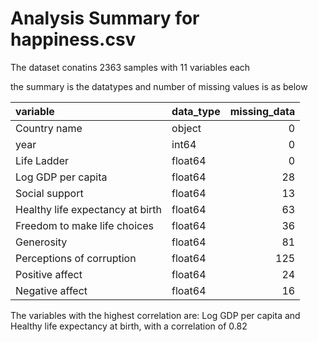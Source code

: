 # Analysis Summary for happiness.csv

The dataset conatins 2363 samples with 11 variables each

the summary is the datatypes and number of missing values is as below

| variable                         | data_type   |   missing_data |
|:---------------------------------|:------------|---------------:|
| Country name                     | object      |              0 |
| year                             | int64       |              0 |
| Life Ladder                      | float64     |              0 |
| Log GDP per capita               | float64     |             28 |
| Social support                   | float64     |             13 |
| Healthy life expectancy at birth | float64     |             63 |
| Freedom to make life choices     | float64     |             36 |
| Generosity                       | float64     |             81 |
| Perceptions of corruption        | float64     |            125 |
| Positive affect                  | float64     |             24 |
| Negative affect                  | float64     |             16 |

The variables with the highest correlation are: Log GDP per capita and Healthy life expectancy at birth, with a correlation of 0.82

